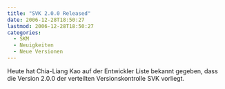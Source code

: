 ```yaml
---
title: "SVK 2.0.0 Released"
date: 2006-12-28T18:50:27
lastmod: 2006-12-28T18:50:27
categories:
  - SKM
  - Neuigkeiten
  - Neue Versionen
---
```

Heute hat Chia-Liang Kao auf der Entwickler Liste bekannt gegeben, dass die Version 2.0.0 der verteilten Versionskontrolle SVK vorliegt.

